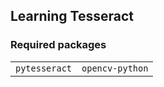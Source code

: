 ## Learning Tesseract

### Required packages

<table>
  <tr>
    <td><code>pytesseract</code></td>
    <td><code>opencv-python</code></td>
  </tr>
</table>
